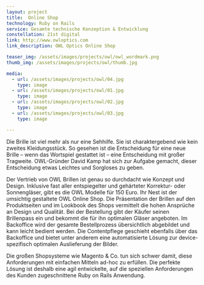 ```yaml
---
layout: project
title:  Online Shop
technology: Ruby on Rails
service: Gesamte technische Konzeption & Entwicklung
constellation: 21st digital
link: http://www.owloptics.com
link_description: OWL Optics Online Shop

teaser_img: /assets/images/projects/owl/owl_wordmark.png
thumb_img: /assets/images/projects/owl/thumb.jpg

media:
  - url: /assets/images/projects/owl/04.jpg
    type: image
  - url: /assets/images/projects/owl/01.jpg
    type: image
  - url: /assets/images/projects/owl/02.jpg
    type: image
  - url: /assets/images/projects/owl/03.jpg
    type: image

---
```


Die Brille ist viel mehr als nur eine Sehhilfe. Sie ist charaktergebend wie kein zweites Kleidungsstück. So gesehen ist die Entscheidung für eine neue Brille – wenn das Wortspiel gestattet ist – eine Entscheidung mit großer Tragweite. OWL-Gründer David Kamp hat sich zur Aufgabe gemacht, dieser Entscheidung etwas Leichtes und Sorgloses zu geben.

Der Vertrieb von OWL Brillen ist genau so durchdacht wie Konzept und Design. Inklusive fast aller entspiegelter und gehärteter Korrektur- oder Sonnengläser, gibt es die OWL Modelle für 150 Euro. Ihr Nest ist der umsichtig gestaltete OWL Online Shop.
Die Präsentation der Brillen auf den Produktseiten und im Lookbook des Shops vermittelt die hohen Ansprüche an Design und Qualität. Bei der Bestellung gibt der Käufer seinen Brillenpass ein und bekommt die für ihn optimalen Gläser angeboten. Im Backoffice wird der gesamte Bestellprozess übersichtlich abgebildet und kann leicht bedient werden. Die Contentpflege geschieht ebenfalls über das Backoffice und bietet unter anderem eine automatisierte Lösung zur device-spezifisch optimalen Auslieferung der Bilder.

Die großen Shopsysteme wie Magento & Co. tun sich schwer damit, diese Anforderungen mit einfachen Mitteln ad-hoc zu erfüllen. Die perfekte Lösung ist deshalb eine agil entwickelte, auf die speziellen Anforderungen des Kunden zugeschnittene Ruby on Rails Anwendung.